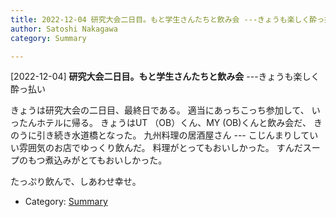 ```yaml
---
title: 2022-12-04 研究大会二日目。もと学生さんたちと飲み会 ---きょうも楽しく酔っ払い
author: Satoshi Nakagawa
category: Summary

---
```


[2022-12-04] **研究大会二日目。もと学生さんたちと飲み会**  ---きょうも楽しく酔っ払い

 きょうは研究大会の二日目、最終日である。
適当にあっちこっち参加して、
いったんホテルに帰る。
きょうはUT （OB）くん、MY (OB)くんと飲み会だ、
きのうに引き続き水道橋となった。
九州料理の居酒屋さん ---
こじんまりしていい雰囲気のお店でゆっくり飲んだ。
料理がとってもおいしかった。
すんだスープのもつ煮込みがとてもおいしかった。

 たっぷり飲んで、しあわせ幸せ。

- Category: [Summary](https://merapano.github.io/categories.html#Summary)

